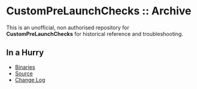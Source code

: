 # CustomPreLaunchChecks :: Archive

This is an unofficial, non authorised repository for **CustomPreLaunchChecks** for historical reference and troubleshooting.


## In a Hurry

* [Binaries](./Archive)
* [Source](https://github.com/net-lisias-ksph/CustomPreLaunchChecks)
* [Change Log](./CHANGE_LOG.md)
